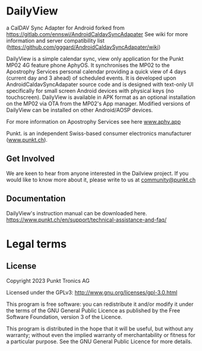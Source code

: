 # DailyView  
a CalDAV Sync Adapter for Android forked from https://gitlab.com/ennswi/AndroidCaldavSyncAdapater
See wiki for more information and server compatibility list (https://github.com/gggard/AndroidCaldavSyncAdapater/wiki)

DailyView is a simple calendar sync, view only application for the Punkt MP02 4G feature phone AphyOS. It synchronises the MP02 to the Apostrophy Services  personal calendar providing a quick view of 4 days (current day and 3 ahead) of scheduled events.  It is developed upon AndroidCaldavSyncAdapater source code and is designed with text-only UI specifically for small screen Android devices with physical keys (no touchscreen). DailyView is available in APK format as an optional installation on the MP02 via OTA from the MP02's App manager. Modified versions of DailyView can be installed on other Android/AOSP devices.

For more information on Apostrophy Services see here www.aphy.app

Punkt. is an independent Swiss-based consumer electronics manufacturer (www.punkt.ch).

## Get Involved 

We are keen to hear from anyone interested in the Dailview project. If you would like to know more about it, please write to us at community@punkt.ch

## Documentation

DailyView's instruction manual can be downloaded here.
https://www.punkt.ch/en/support/technical-assistance-and-faq/

# Legal terms

## License

Copyright 2023 Punkt Tronics AG
 
Licensed under the GPLv3: http://www.gnu.org/licenses/gpl-3.0.html
  
This program is free software: you can redistribute it and/or modify it under the terms of the GNU General Public Licence as published by the Free Software Foundation, version 3 of the Licence.

This program is distributed in the hope that it will be useful, but without any warranty; without even the implied warranty of merchantability or fitness for a particular purpose. See the GNU General Public Licence for more details.
